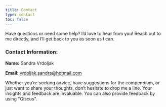 ```yaml
---
title: Contact
type: contact
toc: false 
---
```


Have questions or need some help? I’d love to hear from you! Reach out to me directly, and I’ll get back to you as soon as I can.

### Contact Information:

**Name:** Sandra Vrdoljak

**Email:** vrdoljak.sandra@hotmail.com

Whether you’re seeking advice, have suggestions for the compendium, or just want to share your thoughts, don’t hesitate to drop me a line. Your insights and feedback are invaluable. You can also provide feedback by using "Giscus". 